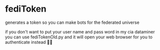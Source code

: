 # fediToken
generates a token so you can make bots for the federated universe

if you don't want to put your user name and pass word in my cia dataminer you can use fediTokenOld.py and it will open your web browser for you to authenticate instead 👌🏻
